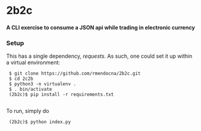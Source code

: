 # 2b2c

#### A CLI exercise to consume a JSON api while trading in electronic currency

### Setup

This has a single dependency, *requests*. As such, one could set it up within a virtual environment:
```
 $ git clone https://github.com/rmendocna/2b2c.git
 $ cd 2c2b
 $ python3 -n virtualenv .
 $ . bin/activate
 (2b2c)$ pip install -r requirements.txt
 
```
 
To run, simply do

 ```
  (2b2c)$ python index.py
 ```
 

